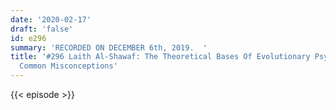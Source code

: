 ```yaml
---
date: '2020-02-17'
draft: 'false'
id: e296
summary: 'RECORDED ON DECEMBER 6th, 2019.  '
title: '#296 Laith Al-Shawaf: The Theoretical Bases Of Evolutionary Psychology, And
  Common Misconceptions'
---
```

{{< episode >}}
